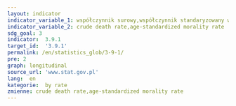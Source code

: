 ```yaml
---
layout: indicator
indicator_variable_1: współczynnik surowy,współczynnik standaryzowany względem wieku
indicator_variable_2: crude death rate,age-standardized morality rate
sdg_goal: 3
indicator:  3.9.1
target_id:  '3.9.1'
permalink: /en/statistics_glob/3-9-1/
pre: 2
graph: longitudinal
source_url: 'www.stat.gov.pl'
lang:  en
kategorie:  by rate
zmienne: crude death rate,age-standardized morality rate
---
```


